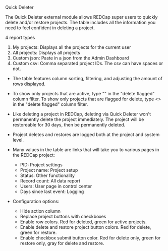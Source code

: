 Quick Deleter

The Quick Deleter external module allows REDCap super users to quickly delete and/or restore projects.  The table includes all the information you need to feel confident in deleting a project.

4 report types
1)  My projects:  Displays all the projects for the current user
2)  All projects:  Displays all projects
3)  Custom json:  Paste in a json from the Admin Dashboard 
4)  Custom csv:  Comma separated project IDs.  The csv can have spaces or not.

-  The table features column sorting, filtering, and adjusting the amount of rows displayed. 

-  To show only projects that are active, type "" in the "delete flagged" column filter.  To show only projects that are flagged for delete, type <> in the "delete flagged" column filter.  

-  Like deleting a project in REDCap, deleting via Quick Deleter won't permanently delete the project immediately.  The project will be restoreable for 30 days, then be permanently deleted.

-  Project deletes and restores are logged both at the project and system level.

-  Many values in the table are links that will take you to various pages in the REDCap project:
    -  PID:  Project settings
    -  Project name:  Project setup
    -  Status:  Other functionality
    -  Record count:  All data report
    -  Users:  User page in control center
    -  Days since last event:  Logging 
    
-  Configuration options:
    - Hide action column 
    - Replace project buttons with checkboxes 
    - Enable row colors. Red for deleted, green for active projects. 
    - Enable delete and restore project button colors. Red for delete, green for restore. 
    - Enable checkbox submit button color. Red for delete only, green for restore only, gray for delete and restore.
    

